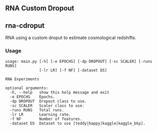 ## RNA Custom Dropout
## rna-cdroput
RNA using a custom droput to estimate cosmological redshifts.


### Usage
```shell script
usage: main.py [-h] [-e EPOCHS] [-dp DROPOUT] [-sc SCALER] [-runs RUNS]
               [-lr LR] [-f NF] [-dataset DS]

RNA Experiments

optional arguments:
  -h, --help   show this help message and exit
  -e EPOCHS    Epochs.
  -dp DROPOUT  Dropout class to use.
  -sc SCALER   Scaler class to use.
  -runs RUNS   Total runs.
  -lr LR       Learning rate.
  -f NF        Number of features.
  -dataset DS  Dataset to use [teddy|happy|kaggle|kaggle_bkp].
```